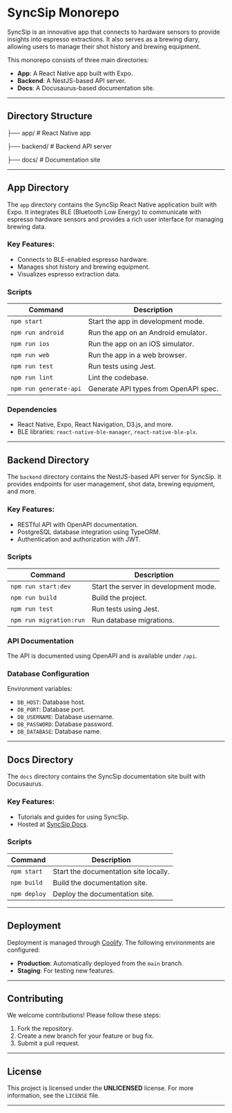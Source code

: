 # SyncSip Monorepo

SyncSip is an innovative app that connects to hardware sensors to provide insights into espresso extractions. It also serves as a brewing diary, allowing users to manage their shot history and brewing equipment.

This monorepo consists of three main directories:
- **App**: A React Native app built with Expo.
- **Backend**: A NestJS-based API server.
- **Docs**: A Docusaurus-based documentation site.

---

## Directory Structure

├── app/       # React Native app

├── backend/   # Backend API server

├── docs/      # Documentation site



---

## App Directory

The `app` directory contains the SyncSip React Native application built with Expo. It integrates BLE (Bluetooth Low Energy) to communicate with espresso hardware sensors and provides a rich user interface for managing brewing data.

### Key Features:
- Connects to BLE-enabled espresso hardware.
- Manages shot history and brewing equipment.
- Visualizes espresso extraction data.

### Scripts
| Command            | Description                              |
|--------------------|------------------------------------------|
| `npm start`        | Start the app in development mode.       |
| `npm run android`  | Run the app on an Android emulator.      |
| `npm run ios`      | Run the app on an iOS simulator.         |
| `npm run web`      | Run the app in a web browser.            |
| `npm run test`     | Run tests using Jest.                    |
| `npm run lint`     | Lint the codebase.                       |
| `npm run generate-api` | Generate API types from OpenAPI spec. |

### Dependencies
- React Native, Expo, React Navigation, D3.js, and more.
- BLE libraries: `react-native-ble-manager`, `react-native-ble-plx`.

---

## Backend Directory

The `backend` directory contains the NestJS-based API server for SyncSip. It provides endpoints for user management, shot data, brewing equipment, and more.

### Key Features:
- RESTful API with OpenAPI documentation.
- PostgreSQL database integration using TypeORM.
- Authentication and authorization with JWT.

### Scripts
| Command                | Description                              |
|------------------------|------------------------------------------|
| `npm run start:dev`    | Start the server in development mode.    |
| `npm run build`        | Build the project.                       |
| `npm run test`         | Run tests using Jest.                    |
| `npm run migration:run`| Run database migrations.                 |

### API Documentation
The API is documented using OpenAPI and is available under `/api`.

### Database Configuration
Environment variables:
- `DB_HOST`: Database host.
- `DB_PORT`: Database port.
- `DB_USERNAME`: Database username.
- `DB_PASSWORD`: Database password.
- `DB_DATABASE`: Database name.

---

## Docs Directory

The `docs` directory contains the SyncSip documentation site built with Docusaurus.

### Key Features:
- Tutorials and guides for using SyncSip.
- Hosted at [SyncSip Docs](https://info.synsip.cloud).

### Scripts
| Command         | Description                              |
|-----------------|------------------------------------------|
| `npm start`     | Start the documentation site locally.    |
| `npm build`     | Build the documentation site.            |
| `npm deploy`    | Deploy the documentation site.           |

---

## Deployment

Deployment is managed through [Coolify](https://coolify.io). The following environments are configured:
- **Production**: Automatically deployed from the `main` branch.
- **Staging**: For testing new features.

---

## Contributing

We welcome contributions! Please follow these steps:
1. Fork the repository.
2. Create a new branch for your feature or bug fix.
3. Submit a pull request.

---

## License

This project is licensed under the **UNLICENSED** license. For more information, see the `LICENSE` file.

---
